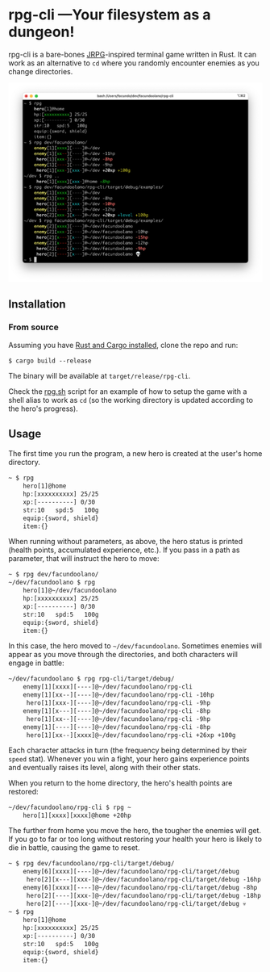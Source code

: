# rpg-cli —Your filesystem as a dungeon!

rpg-cli is a bare-bones [JRPG](https://en.wikipedia.org/wiki/JRPG)-inspired terminal game written in Rust. It can work as an alternative to `cd` where you randomly encounter enemies as you change directories.

![](rpg-cli.png)

## Installation

### From source
Assuming you have [Rust and Cargo installed](https://doc.rust-lang.org/cargo/getting-started/installation.html#install-rust-and-cargo), clone the repo and run:

    $ cargo build --release

The binary will be available at `target/release/rpg-cli`.

Check the [rpg.sh](./rpg.sh) script for an example of how to setup the game with a shell alias to work as `cd` (so the working directory is updated according to the hero's progress).

## Usage

The first time you run the program, a new hero is created at the user's home directory.

    ~ $ rpg
        hero[1]@home
        hp:[xxxxxxxxxx] 25/25
        xp:[----------] 0/30
        str:10   spd:5   100g
        equip:{sword, shield}
        item:{}

When running without parameters, as above, the hero status is printed (health points, accumulated experience, etc.). If you pass in a path as parameter, that will instruct the hero to move:

    ~ $ rpg dev/facundoolano/
    ~/dev/facundoolano $ rpg
        hero[1]@~/dev/facundoolano
        hp:[xxxxxxxxxx] 25/25
        xp:[----------] 0/30
        str:10   spd:5   100g
        equip:{sword, shield}
        item:{}

In this case, the hero moved to `~/dev/facundoolano`. Sometimes enemies will appear as you move through the directories,
and both characters will engage in battle:

    ~/dev/facundoolano $ rpg rpg-cli/target/debug/
        enemy[1][xxxx][----]@~/dev/facundoolano/rpg-cli
        enemy[1][xx--][----]@~/dev/facundoolano/rpg-cli -10hp
         hero[1][xxx-][----]@~/dev/facundoolano/rpg-cli -9hp
        enemy[1][x---][----]@~/dev/facundoolano/rpg-cli -8hp
         hero[1][xx--][----]@~/dev/facundoolano/rpg-cli -9hp
        enemy[1][----][----]@~/dev/facundoolano/rpg-cli -8hp
         hero[1][xx--][xxxx]@~/dev/facundoolano/rpg-cli +26xp +100g

Each character attacks in turn (the frequency being determined by their `speed` stat).
Whenever you win a fight, your hero gains experience points and eventually raises its level, along with their other stats.

When you return to the home directory, the hero's health points are restored:

    ~/dev/facundoolano/rpg-cli $ rpg ~
        hero[1][xxxx][xxxx]@home +20hp

The further from home you move the hero, the tougher the enemies will get. If you go to far or too long without restoring your health your hero is likely to die in battle, causing the game to reset.

    ~ $ rpg dev/facundoolano/rpg-cli/target/debug/
        enemy[6][xxxx][----]@~/dev/facundoolano/rpg-cli/target/debug
         hero[2][x---][xxx-]@~/dev/facundoolano/rpg-cli/target/debug -16hp
        enemy[6][xxxx][----]@~/dev/facundoolano/rpg-cli/target/debug -8hp
         hero[2][----][xxx-]@~/dev/facundoolano/rpg-cli/target/debug -18hp
         hero[2][----][xxx-]@~/dev/facundoolano/rpg-cli/target/debug 💀
    ~ $ rpg
        hero[1]@home
        hp:[xxxxxxxxxx] 25/25
        xp:[----------] 0/30
        str:10   spd:5   100g
        equip:{sword, shield}
        item:{}
